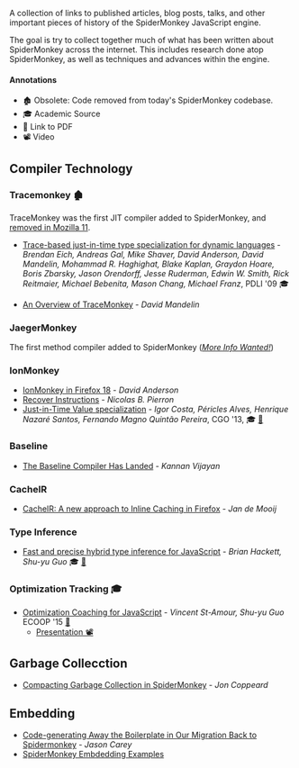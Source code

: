 A collection of links to published articles, blog posts, talks, and other important pieces of history of the SpiderMonkey JavaScript engine. 

The goal is try to collect together much of what has been written about SpiderMonkey across the internet. This includes research done atop SpiderMonkey, as well as techniques and advances within the engine.


#### Annotations

* 🏚 Obsolete: Code removed from today's SpiderMonkey codebase. 
* 🎓 Academic Source
* 📄 Link to PDF
* 📽 Video

## Compiler Technology


### Tracemonkey 🏚

TraceMonkey was the first JIT compiler added to SpiderMonkey, and [removed in Mozilla 11](https://bugzilla.mozilla.org/show_bug.cgi?id=698201).

* [Trace-based just-in-time type specialization for dynamic languages](https://dl.acm.org/citation.cfm?id=1542528) - _Brendan Eich, Andreas Gal, Mike Shaver, David Anderson, David Mandelin, Mohammad R. Haghighat, Blake Kaplan, Graydon Hoare, Boris Zbarsky, Jason Orendorff, Jesse Ruderman, Edwin W. Smith, Rick Reitmaier, Michael Bebenita, Mason Chang, Michael Franz_, PDLI '09 🎓

* [An Overview of TraceMonkey](https://hacks.mozilla.org/2009/07/tracemonkey-overview/) - _David Mandelin_

### JaegerMonkey

The first method compiler added to SpiderMonkey ([_More Info Wanted!_](https://github.com/mgaudet/SpiderMonkeyBibliography/issues/1))

### IonMonkey

* [IonMonkey in Firefox 18](https://blog.mozilla.org/javascript/2012/09/12/ionmonkey-in-firefox-18/) - _David Anderson_
* [Recover Instructions](https://nbp.github.io/slides/RInstruction/) - _Nicolas B. Pierron_
* [Just-in-Time Value specialization](https://ieeexplore.ieee.org/document/6495006) - _Igor Costa, Péricles Alves, Henrique Nazaré Santos, Fernando Magno Quintão Pereira_, CGO '13, 🎓 [📄](https://homepages.dcc.ufmg.br/~fernando/publications/papers/CGO13_igor.pdf)

### Baseline 

* [The Baseline Compiler Has Landed](https://blog.mozilla.org/javascript/2013/04/05/the-baseline-compiler-has-landed/) - _Kannan Vijayan_

### CacheIR

* [CacheIR: A new approach to Inline Caching in Firefox](https://jandemooij.nl/blog/2017/01/25/cacheir/) - _Jan de Mooij_

### Type Inference

* [Fast and precise hybrid type inference for JavaScript](https://dl.acm.org/citation.cfm?id=2254094) - _Brian Hackett, Shu-yu Guo_ 🎓 [📄](http://citeseerx.ist.psu.edu/viewdoc/download?doi=10.1.1.365.9413&rep=rep1&type=pdf)

### Optimization Tracking 🎓

* [Optimization Coaching for JavaScript](https://2015.ecoop.org/event/research-track-optimization-coaching-for-javascript) - _Vincent St-Amour, Shu-yu Guo_ ECOOP '15 [📄](http://www.ccs.neu.edu/home/stamourv/papers/optimization-coaching-js.pdf)
    * [Presentation 📽](https://www.youtube.com/watch?v=ZBYj9UHoml0)

## Garbage Collecction 


* [Compacting Garbage Collection in SpiderMonkey](https://hacks.mozilla.org/2015/07/compacting-garbage-collection-in-spidermonkey/) - _Jon Coppeard_

## Embedding 

* [Code-generating Away the Boilerplate in Our Migration Back to Spidermonkey](https://engineering.mongodb.com/post/code-generating-away-the-boilerplate-in-our-migration-back-to-spidermonkey) - _Jason Carey_ 
* [SpiderMonkey Embdedding Examples](https://github.com/spidermonkey-embedders/spidermonkey-embedding-examples)
